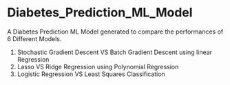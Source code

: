 # Diabetes_Prediction_ML_Model
A Diabetes Prediction ML Model generated to compare the performances of 6 Different Models.
 1. Stochastic Gradient Descent VS Batch Gradient Descent using linear Regression 
 2. Lasso VS Ridge Regression using Polynomial Regression 
 3. Logistic Regression VS Least Squares Classification
